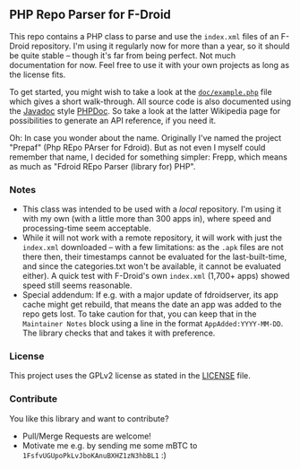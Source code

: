 ## PHP Repo Parser for F-Droid
This repo contains a PHP class to parse and use the `index.xml` files of an
F-Droid repository. I'm using it regularly now for more than a year, so it
should be quite stable – though it's far from being perfect. Not much
documentation for now. Feel free to use it with your own projects as long as
the license fits.

To get started, you might wish to take a look at the
[`doc/example.php`](doc/example.php) file which gives a short walk-through.
All source code is also documented using the
[Javadoc](https://en.wikipedia.org/wiki/Javadoc) style
[PHPDoc](https://en.wikipedia.org/wiki/PHPDoc). So take a look at the latter
Wikipedia page for possibilities to generate an API reference, if you need it.

Oh: In case you wonder about the name. Originally I've named the project
"Prepaf" (Php REpo PArser for Fdroid). But as not even I myself could remember
that name, I decided for something simpler: Frepp, which means as much as
"Fdroid REpo Parser (library for) PHP".

### Notes
* This class was intended to be used with a *local* repository. I'm using it
  with my own (with a little more than 300 apps in), where speed and
  processing-time seem acceptable.
* While it will not work with a remote repository, it will work with just the
  `index.xml` downloaded – with a few limitations: as the `.apk` files are not
  there then, their timestamps cannot be evaluated for the last-built-time, and
  since the categories.txt won't be available, it cannot be evaluated either).
  A quick test with F-Droid's own `index.xml` (1,700+ apps) showed speed still
  seems reasonable.
* Special addendum: If e.g. with a major update of fdroidserver, its app cache
  might get rebuild, that means the date an app was added to the repo gets lost.
  To take caution for that, you can keep that in the `Maintainer Notes` block
  using a line in the format `AppAdded:YYYY-MM-DD`. The library checks that and
  takes it with preference.

### License
This project uses the GPLv2 license as stated in the [LICENSE](LICENSE) file.


### Contribute
You like this library and want to contribute?

* Pull/Merge Requests are welcome!
* Motivate me e.g. by sending me some mBTC to `1FsfvUGUpoPkLvJboKAnuBXHZ1zN3hbBL1` :)
